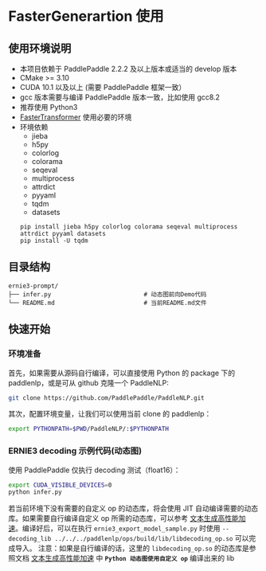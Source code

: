 # FasterGenerartion 使用

## 使用环境说明

* 本项目依赖于 PaddlePaddle 2.2.2 及以上版本或适当的 develop 版本
* CMake >= 3.10
* CUDA 10.1 以及以上 (需要 PaddlePaddle 框架一致）
* gcc 版本需要与编译 PaddlePaddle 版本一致，比如使用 gcc8.2
* 推荐使用 Python3
* [FasterTransformer](https://github.com/NVIDIA/FasterTransformer/tree/v4.0#setup) 使用必要的环境
* 环境依赖
  - jieba
  - h5py
  - colorlog
  - colorama
  - seqeval
  - multiprocess
  - attrdict
  - pyyaml
  - tqdm
  - datasets
  ```shell
  pip install jieba h5py colorlog colorama seqeval multiprocess attrdict pyyaml datasets
  pip install -U tqdm
  ```

## 目录结构

```text
ernie3-prompt/
├── infer.py                          # 动态图前向Demo代码
└── README.md                         # 当前README.md文件
```

## 快速开始

### 环境准备

首先，如果需要从源码自行编译，可以直接使用 Python 的 package 下的 paddlenlp，或是可从 github 克隆一个 PaddleNLP:

``` sh
git clone https://github.com/PaddlePaddle/PaddleNLP.git
```

其次，配置环境变量，让我们可以使用当前 clone 的 paddlenlp：

``` sh
export PYTHONPATH=$PWD/PaddleNLP/:$PYTHONPATH
```

### ERNIE3 decoding 示例代码(动态图)

使用 PaddlePaddle 仅执行 decoding 测试（float16）：

``` sh
export CUDA_VISIBLE_DEVICES=0
python infer.py
```

若当前环境下没有需要的自定义 op 的动态库，将会使用 JIT 自动编译需要的动态库。如果需要自行编译自定义 op 所需的动态库，可以参考 [文本生成高性能加速](../../../paddlenlp/ops/README.md)。编译好后，可以在执行 `ernie3_export_model_sample.py` 时使用 `--decoding_lib ../../../paddlenlp/ops/build/lib/libdecoding_op.so` 可以完成导入。
注意：如果是自行编译的话，这里的 `libdecoding_op.so` 的动态库是参照文档 [文本生成高性能加速](../../../paddlenlp/ops/README.md) 中 **`Python 动态图使用自定义 op`** 编译出来的 lib
